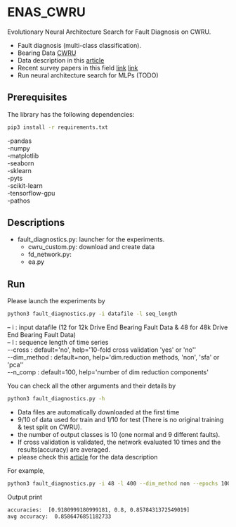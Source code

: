 # ENAS_CWRU
Evolutionary Neural Architecture Search for Fault Diagnosis on CWRU. <br/>
- Fault diagnosis (multi-class classification). <br/>
- Bearing Data [CWRU](https://csegroups.case.edu/bearingdatacenter/pages/welcome-case-western-reserve-university-bearing-data-center-website) <br/>
- Data description in this [article](https://www.sciencedirect.com/science/article/pii/S1474034616301148) <br/> 
- Recent survey papers in this field [link](https://ieeexplore.ieee.org/abstract/document/8988271) [link](https://ieeexplore.ieee.org/document/9078761)
- Run neural architecture search for MLPs (TODO) <br/>


## Prerequisites
The library has the following dependencies:
```bash
pip3 install -r requirements.txt
```
-pandas <br/>
-numpy <br/>
-matplotlib <br/>
-seaborn <br/>
-sklearn <br/>
-pyts <br/>
-scikit-learn <br/>
-tensorflow-gpu <br/>
-pathos <br/>

## Descriptions
- fault_diagnostics.py: launcher for the experiments.
  - cwru_custom.py: download and create data 
  - fd_network.py:
  - ea.py


## Run
Please launch the experiments by 
```bash
python3 fault_diagnostics.py -i datafile -l seq_length 
```

&ndash;  i : input datafile (12 for 12k Drive End Bearing Fault Data & 48 for 48k Drive End Bearing Fault Data) <br/>
&ndash;  l : sequence length of time series <br/>
--cross : default='no', help='10-fold cross validation 'yes' or 'no'' <br/>
--dim_method : default=non, help='dim.reduction methods, 'non', 'sfa' or 'pca'' <br/>
--n_comp : default=100, help='number of dim reduction components' <br/>

You can check all the other arguments and their details by
```bash
python3 fault_diagnostics.py -h
```

- Data files are automatically downloaded at the first time
- 9/10 of data used for train and 1/10 for test (There is no original training & test split on CWRU). 
- the number of output classes is 10 (one normal and 9 different faults).
- If cross validation is validated, the network evaluated 10 times and the results(accuracy) are averaged.
- please check this [article](https://www.sciencedirect.com/science/article/pii/S1474034616301148) for the data description 

For example,
```bash
python3 fault_diagnostics.py -i 48 -l 400 --dim_method non --epochs 1000 --cross no --plotting no
```

Output print
```bash
accuracies:  [0.9180999180999181, 0.8, 0.8578431372549019]
avg accuracy:  0.8586476851182733
```
